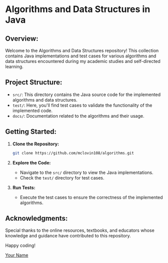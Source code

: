 # Algorithms and Data Structures in Java

## Overview:

Welcome to the Algorithms and Data Structures repository! This collection contains Java implementations and test cases for various algorithms and data structures encountered during my academic studies and self-directed learning.

## Project Structure:

- `src/`: This directory contains the Java source code for the implemented algorithms and data structures.
- `test/`: Here, you'll find test cases to validate the functionality of the implemented code.
- `docs/`: Documentation related to the algorithms and their usage.

## Getting Started:

1. **Clone the Repository:**
   ```bash
   git clone https://github.com/mclovin108/algorithms.git
   ```

2. **Explore the Code:**
   - Navigate to the `src/` directory to view the Java implementations.
   - Check the `test/` directory for test cases.

3. **Run Tests:**
   - Execute the test cases to ensure the correctness of the implemented algorithms.

## Acknowledgments:

Special thanks to the online resources, textbooks, and educators whose knowledge and guidance have contributed to this repository.

Happy coding!

[Your Name](#)